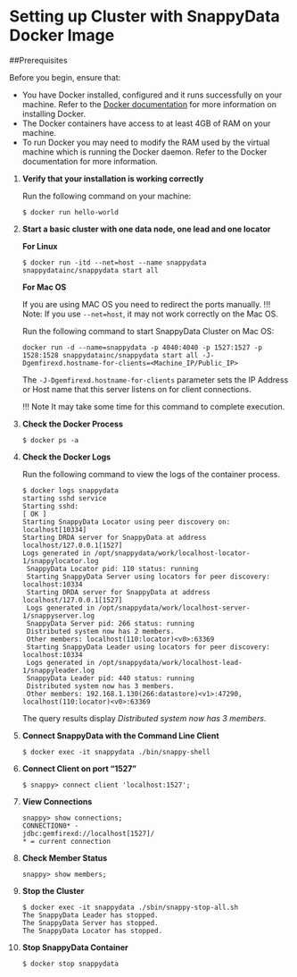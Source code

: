 # Setting up Cluster with SnappyData Docker Image
##Prerequisites

Before you begin, ensure that:
* You have Docker installed, configured and it runs successfully on your machine. Refer to the [Docker documentation](http://docs.docker.com/installation) for more information on installing Docker.
* The Docker containers have access to at least 4GB of RAM on your machine.
* To run Docker you may need to modify the RAM used by the virtual machine which is running the Docker daemon. Refer to the Docker documentation for more information.

1. **Verify that your installation is working correctly**

	Run the following command on your machine:
 	```
 	$ docker run hello-world
 	```

2. **Start a basic cluster with one data node, one lead and one locator**

 	**For Linux**

 	```
 	$ docker run -itd --net=host --name snappydata snappydatainc/snappydata start all
 	```
    
 	**For Mac OS**

 	If you are using MAC OS you need to redirect the ports manually.
 	!!! Note: 
    	If you use `--net=host`, it may not work correctly on the Mac OS.

 	Run the following command to start SnappyData Cluster on Mac OS:

 	```
 	docker run -d --name=snappydata -p 4040:4040 -p 1527:1527 -p 1528:1528 snappydatainc/snappydata start all -J-Dgemfirexd.hostname-for-clients=<Machine_IP/Public_IP>
 	```
    
 	The `-J-Dgemfirexd.hostname-for-clients` parameter sets the IP Address or Host name that this server listens on for client connections.

 	!!! Note
    	It may take some time for this command to complete execution.</Note>

3. **Check the Docker Process**

 	```
 	$ docker ps -a
	```

4. **Check the Docker Logs**

 	Run the following command to view the logs of the container process.
	 
	```
 	$ docker logs snappydata
 	starting sshd service
 	Starting sshd:
  	[ OK ]
 	Starting SnappyData Locator using peer discovery on: localhost[10334]
 	Starting DRDA server for SnappyData at address localhost/127.0.0.1[1527]
 	Logs generated in /opt/snappydata/work/localhost-locator-1/snappylocator.log
     SnappyData Locator pid: 110 status: running
     Starting SnappyData Server using locators for peer discovery: localhost:10334
     Starting DRDA server for SnappyData at address localhost/127.0.0.1[1527]
     Logs generated in /opt/snappydata/work/localhost-server-1/snappyserver.log
     SnappyData Server pid: 266 status: running
     Distributed system now has 2 members.
     Other members: localhost(110:locator)<v0>:63369
     Starting SnappyData Leader using locators for peer discovery: localhost:10334
     Logs generated in /opt/snappydata/work/localhost-lead-1/snappyleader.log
     SnappyData Leader pid: 440 status: running
     Distributed system now has 3 members.
     Other members: 192.168.1.130(266:datastore)<v1>:47290, localhost(110:locator)<v0>:63369
 	```
 	
    The query results display *Distributed system now has 3 members*.

5. **Connect SnappyData with the Command Line Client**

	```
	$ docker exec -it snappydata ./bin/snappy-shell
	```
 
6. **Connect Client on port “1527”**

	```
 	$ snappy> connect client 'localhost:1527';
	```

7. **View Connections**

	```
 	snappy> show connections;
 	CONNECTION0* -
  	jdbc:gemfirexd://localhost[1527]/
 	* = current connection
 	```
    
8. **Check Member Status**

 	```
 	snappy> show members;
 	```

9. **Stop the Cluster**

 	```
 	$ docker exec -it snappydata ./sbin/snappy-stop-all.sh
 	The SnappyData Leader has stopped.
 	The SnappyData Server has stopped.
 	The SnappyData Locator has stopped.
 	```

10. **Stop SnappyData Container**

 	```
 	$ docker stop snappydata
 	```